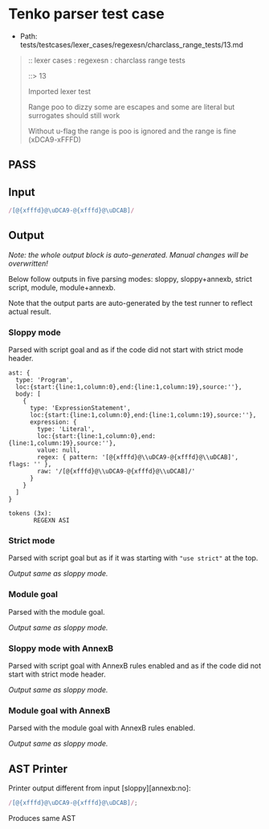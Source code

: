 # Tenko parser test case

- Path: tests/testcases/lexer_cases/regexesn/charclass_range_tests/13.md

> :: lexer cases : regexesn : charclass range tests
>
> ::> 13
>
> Imported lexer test
>
> Range poo to dizzy some are escapes and some are literal but surrogates should still work 
>
> Without u-flag the range is poo is ignored and the range is fine (xDCA9-xFFFD) 

## PASS

## Input

`````js
/[@{xfffd}@\uDCA9-@{xfffd}@\uDCAB]/
`````

## Output

_Note: the whole output block is auto-generated. Manual changes will be overwritten!_

Below follow outputs in five parsing modes: sloppy, sloppy+annexb, strict script, module, module+annexb.

Note that the output parts are auto-generated by the test runner to reflect actual result.

### Sloppy mode

Parsed with script goal and as if the code did not start with strict mode header.

`````
ast: {
  type: 'Program',
  loc:{start:{line:1,column:0},end:{line:1,column:19},source:''},
  body: [
    {
      type: 'ExpressionStatement',
      loc:{start:{line:1,column:0},end:{line:1,column:19},source:''},
      expression: {
        type: 'Literal',
        loc:{start:{line:1,column:0},end:{line:1,column:19},source:''},
        value: null,
        regex: { pattern: '[@{xfffd}@\\uDCA9-@{xfffd}@\\uDCAB]', flags: '' },
        raw: '/[@{xfffd}@\\uDCA9-@{xfffd}@\\uDCAB]/'
      }
    }
  ]
}

tokens (3x):
       REGEXN ASI
`````

### Strict mode

Parsed with script goal but as if it was starting with `"use strict"` at the top.

_Output same as sloppy mode._

### Module goal

Parsed with the module goal.

_Output same as sloppy mode._

### Sloppy mode with AnnexB

Parsed with script goal with AnnexB rules enabled and as if the code did not start with strict mode header.

_Output same as sloppy mode._

### Module goal with AnnexB

Parsed with the module goal with AnnexB rules enabled.

_Output same as sloppy mode._

## AST Printer

Printer output different from input [sloppy][annexb:no]:

````js
/[@{xfffd}@\uDCA9-@{xfffd}@\uDCAB]/;
````

Produces same AST
